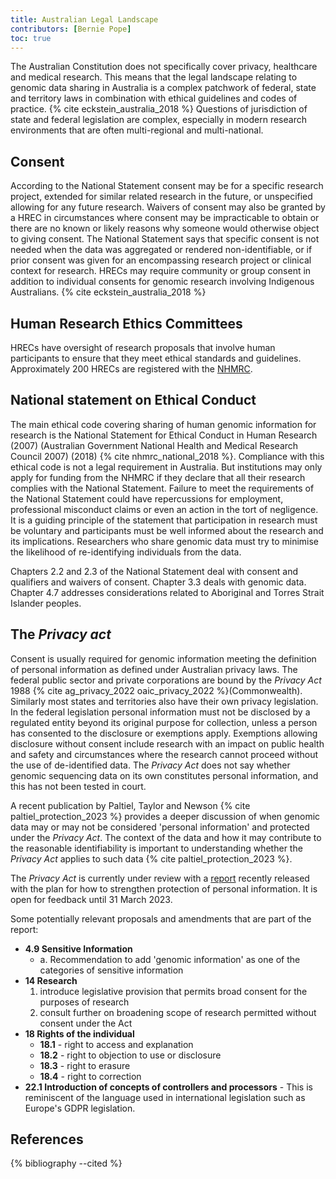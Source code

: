 ```yaml
---
title: Australian Legal Landscape
contributors: [Bernie Pope]
toc: true
---
```


The Australian Constitution does not specifically cover privacy, healthcare and medical research. This means that the legal landscape relating to genomic data sharing in Australia is a complex patchwork of federal, state and territory laws in combination with ethical guidelines and codes of practice. {% cite eckstein_australia_2018 %} Questions of jurisdiction of state and federal legislation are complex, especially in modern research environments that are often multi-regional and multi-national.

## Consent

According to the National Statement consent may be for a specific research project, extended for similar related research in the future, or unspecified allowing for any future research. Waivers of consent may also be granted by a HREC in circumstances where consent may be impracticable to obtain or there are no known or likely reasons why someone would otherwise object to giving consent. The National Statement says that specific consent is not needed when the data was aggregated or rendered non-identifiable, or if prior consent was given for an encompassing research project or clinical context for research. HRECs may require community or group consent in addition to individual consents for genomic research involving Indigenous Australians. {% cite eckstein_australia_2018 %}

## Human Research Ethics Committees

HRECs have oversight of research proposals that involve human participants to ensure that they meet ethical standards and guidelines. Approximately 200 HRECs are registered with the [NHMRC](https://www.nhmrc.gov.au/research-policy/ethics/human-research-ethics-committees). 

## National statement on Ethical Conduct

The main ethical code covering sharing of human genomic information for research is the National Statement for Ethical Conduct in Human Research (2007) (Australian Government National Health and Medical Research Council 2007) (2018) {% cite nhmrc_national_2018 %}. Compliance with this ethical code is not a legal requirement in Australia. But institutions may only apply for funding from the NHMRC if they declare that all their research complies with the National Statement. Failure to meet the requirements of the National Statement could have repercussions for employment, professional misconduct claims or even an action in the tort of negligence. It is a guiding principle of the statement that participation in research must be voluntary and participants must be well informed about the research and its implications. Researchers who share genomic data must try to minimise the likelihood of re-identifying individuals from the data.

Chapters 2.2 and 2.3 of the National Statement deal with consent and qualifiers and waivers of consent. Chapter 3.3 deals with genomic data. Chapter 4.7 addresses considerations related to Aboriginal and Torres Strait Islander peoples.

## The *Privacy act*

Consent is usually required for genomic information meeting the definition of personal information as defined under Australian privacy laws. The federal public sector and private corporations are bound by the *Privacy Act* 1988 {% cite ag_privacy_2022 oaic_privacy_2022 %}(Commonwealth). Similarly most states and territories also have their own privacy legislation. In the federal legislation personal information must not be disclosed by a regulated entity beyond its original purpose for collection, unless a person has consented to the disclosure or exemptions apply. Exemptions allowing disclosure without consent include research with an impact on public health and safety and circumstances where the research cannot proceed without the use of de-identified data. The *Privacy Act* does not say whether genomic sequencing data on its own constitutes personal information, and this has not been tested in court. 

A recent publication by Paltiel, Taylor and Newson {% cite paltiel_protection_2023 %} provides a deeper discussion of when genomic data may or may not be considered 'personal information' and protected under the *Privacy Act*. The context of the data and how it may contribute to the reasonable identifiability is important to understanding whether the *Privacy Act* applies to such data {% cite paltiel_protection_2023 %}.

The *Privacy Act* is currently under review with a [report](https://www.ag.gov.au/rights-and-protections/publications/privacy-act-review-report) recently released with the plan for how to strengthen protection of personal information. It is open for feedback until 31 March 2023.

Some potentially relevant proposals and amendments that are part of the report:

- **4.9 Sensitive Information** 
  - a. Recommendation to add 'genomic information' as one of the categories of sensitive information
- **14 Research** 
  1. introduce legislative provision that permits broad consent for the purposes of research 
  2. consult further on broadening scope of research permitted without consent under the Act
- **18 Rights of the individual**
  - **18.1** - right to access and explanation
  - **18.2** - right to objection to use or disclosure 
  - **18.3** - right to erasure
  - **18.4** - right to correction 
- **22.1 Introduction of concepts of controllers and processors** - This is reminiscent of the language used in international legislation such as Europe's GDPR legislation.

## References

{% bibliography --cited %}
